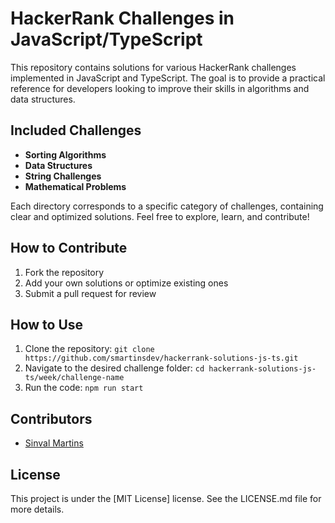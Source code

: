 # HackerRank Challenges in JavaScript/TypeScript

This repository contains solutions for various HackerRank challenges implemented in JavaScript and TypeScript. The goal is to provide a practical reference for developers looking to improve their skills in algorithms and data structures.

## Included Challenges

- **Sorting Algorithms**
- **Data Structures**
- **String Challenges**
- **Mathematical Problems**

Each directory corresponds to a specific category of challenges, containing clear and optimized solutions. Feel free to explore, learn, and contribute!

## How to Contribute

1. Fork the repository
2. Add your own solutions or optimize existing ones
3. Submit a pull request for review

## How to Use

1. Clone the repository: `git clone https://github.com/smartinsdev/hackerrank-solutions-js-ts.git`
2. Navigate to the desired challenge folder: `cd hackerrank-solutions-js-ts/week/challenge-name`
3. Run the code: `npm run start`

## Contributors

- [Sinval Martins](https://github.com/your-username)

## License

This project is under the [MIT License] license. See the LICENSE.md file for more details.
